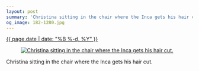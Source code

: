 ```yaml
---
layout: post
summary: 'Christina sitting in the chair where the Inca gets his hair cut.'
og_image: 182-1280.jpg
---
```


<p>
 <time>
  <a href="/182">
   {{ page.date | date: "%B %-d, %Y" }}
  </a>
 </time>
 <a href="/182">
  <figure data-taken="11/14/2013">
   <img alt="Christina sitting in the chair where the Inca gets his hair cut." sizes="(min-width: 700px) 50vw, calc(100vw - 2rem)" src="{{ site.assets_url }}/182-640.jpg" srcset="{{ site.assets_url }}/182-1280.jpg 1280w, {{ site.assets_url }}/182-960.jpg 960w, {{ site.assets_url }}/182-640.jpg 640w, {{ site.assets_url }}/182-320.jpg 320w"/>
  </figure>
 </a>
 <span>
  Christina sitting in the chair where the Inca gets his hair cut.
 </span>
</p>
